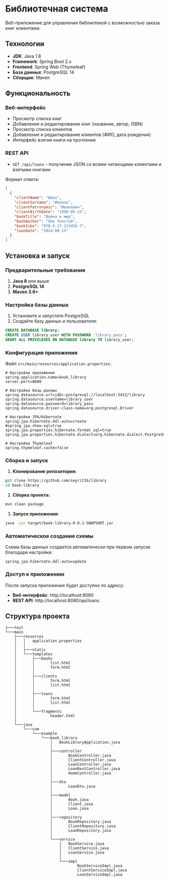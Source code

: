 # Библиотечная система

Веб-приложение для управления библиотекой с возможностью заказа книг клиентами.

## Технологии

- **JDK**: Java 1.8
- **Framework**: Spring Boot 2.x
- **Frontend**: Spring Web (Thymeleaf)
- **База данных**: PostgreSQL 14
- **Сборщик**: Maven

## Функциональность

### Веб-интерфейс
- Просмотр списка книг
- Добавление и редактирование книг (название, автор, ISBN)
- Просмотр списка клиентов
- Добавление и редактирование клиентов (ФИО, дата рождения)
- Интерфейс взятия книги на прочтение

### REST API
- `GET /api/loans` - получение JSON со всеми читающими клиентами и взятыми книгами

Формат ответа:
```json
[
  {
    "clientName": "Иван",
    "clientSurname": "Иванов",
    "clientPatronymic": "Иванович",
    "clientBirthDate": "1990-05-15",
    "bookTitle": "Война и мир",
    "bookAuthor": "Лев Толстой",
    "bookIsbn": "978-5-17-123456-7",
    "loanDate": "2024-08-15"
  }
]
```

## Установка и запуск

### Предварительные требования

1. **Java 8** или выше
2. **PostgreSQL 14** 
3. **Maven 3.6+**

### Настройка базы данных

1. Установите и запустите PostgreSQL
2. Создайте базу данных и пользователя:

```sql
CREATE DATABASE library;
CREATE USER library_user WITH PASSWORD 'library_pass';
GRANT ALL PRIVILEGES ON DATABASE library TO library_user;
```

### Конфигурация приложения

Файл `src/main/resources/application.properties`:

```properties
# Настройки приложения
spring.application.name=book_library
server.port=8080

# Настройки базы данных
spring.datasource.url=jdbc:postgresql://localhost:5432/library
spring.datasource.username=library_user
spring.datasource.password=library_pass
spring.datasource.driver-class-name=org.postgresql.Driver

# Настройки JPA/Hibernate
spring.jpa.hibernate.ddl-auto=create
#spring.jpa.show-sql=true
spring.jpa.properties.hibernate.format_sql=true
spring.jpa.properties.hibernate.dialect=org.hibernate.dialect.PostgreSQL95Dialect

# Настройки Thymeleaf
spring.thymeleaf.cache=false
```

### Сборка и запуск

1. **Клонирование репозитория:**
```bash
git clone https://github.com/seyrit16/library
cd book-library
```

2. **Сборка проекта:**
```bash
mvn clean package
```

3. **Запуск приложения:**
```bash
java -jar target/book-library-0.0.1-SNAPSHOT.jar
```

### Автоматическое создание схемы

Схема базы данных создается автоматически при первом запуске благодаря настройке:
```properties
spring.jpa.hibernate.ddl-auto=update
```

### Доступ к приложению

После запуска приложение будет доступно по адресу:
- **Веб-интерфейс**: http://localhost:8080
- **REST API**: http://localhost:8080/api/loans

## Структура проекта

```
├───test
└───main
    ├───resources
    │   │   application.properties
    │   │
    │   ├───static
    │   └───templates
    │       ├───books
    │       │       list.html
    │       │       form.html
    │       │
    │       ├───clients
    │       │       form.html
    │       │       list.html
    │       │
    │       ├───loans
    │       │       form.html
    │       │       list.html
    │       │
    │       └───fragments
    │               header.html
    │
    └───java
        └───com
            └───example
                └───book_library
                    │   BookLibraryApplication.java
                    │
                    ├───controller
                    │       BookController.java
                    │       ClientController.java
                    │       LoanController.java
                    │       LoanRestController.java
                    │       HomeController.java
                    │
                    ├───dto
                    │       LoanDto.java
                    │
                    ├───model
                    │       Book.java
                    │       Client.java
                    │       Loan.java
                    │
                    ├───repository
                    │       BookRepository.java
                    │       ClientRepository.java
                    │       LoanRepository.java
                    │
                    └───service
                        │   BookService.java
                        │   ClientService.java
                        │   LoanService.java
                        │
                        └───impl
                                BookServiceImpl.java
                                ClientServiceImpl.java
                                LoanServiceImpl.java
```
